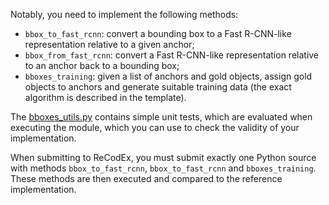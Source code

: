 
Notably, you need to implement the following methods:
- `bbox_to_fast_rcnn`: convert a bounding box to a Fast R-CNN-like
  representation relative to a given anchor;
- `bbox_from_fast_rcnn`: convert a Fast R-CNN-like representation relative to an
  anchor back to a bounding box;
- `bboxes_training`: given a list of anchors and gold objects, assign gold
  objects to anchors and generate suitable training data (the exact algorithm
  is described in the template).

The [bboxes_utils.py](https://github.com/ufal/npfl114/tree/master/labs/06/bboxes_utils.py)
contains simple unit tests, which are evaluated when executing the module,
which you can use to check the validity of your implementation.

When submitting to ReCodEx, you must submit exactly one Python source with
methods `bbox_to_fast_rcnn`, `bbox_to_fast_rcnn` and `bboxes_training`.
These methods are then executed and compared to the reference implementation.
